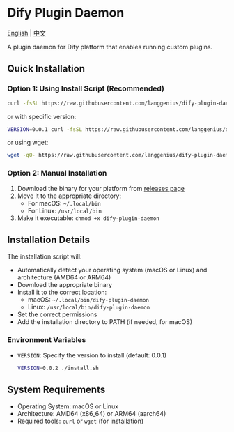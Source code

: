 # Dify Plugin Daemon

[English](README.md) | [中文](README_zh-CN.md)

A plugin daemon for Dify platform that enables running custom plugins.

## Quick Installation

### Option 1: Using Install Script (Recommended)

```bash
curl -fsSL https://raw.githubusercontent.com/langgenius/dify-plugin-daemon/main/install.sh | bash
```

or with specific version:

```bash
VERSION=0.0.1 curl -fsSL https://raw.githubusercontent.com/langgenius/dify-plugin-daemon/main/install.sh | bash
```

or using wget:

```bash
wget -qO- https://raw.githubusercontent.com/langgenius/dify-plugin-daemon/main/install.sh | bash
```

### Option 2: Manual Installation

1. Download the binary for your platform from [releases page](https://github.com/langgenius/dify-plugin-daemon/releases)
2. Move it to the appropriate directory:
   - For macOS: `~/.local/bin`
   - For Linux: `/usr/local/bin`
3. Make it executable: `chmod +x dify-plugin-daemon`

## Installation Details

The installation script will:

- Automatically detect your operating system (macOS or Linux) and architecture (AMD64 or ARM64)
- Download the appropriate binary
- Install it to the correct location:
  - macOS: `~/.local/bin/dify-plugin-daemon`
  - Linux: `/usr/local/bin/dify-plugin-daemon`
- Set the correct permissions
- Add the installation directory to PATH (if needed, for macOS)

### Environment Variables

- `VERSION`: Specify the version to install (default: 0.0.1)
  ```bash
  VERSION=0.0.2 ./install.sh
  ```

## System Requirements

- Operating System: macOS or Linux
- Architecture: AMD64 (x86_64) or ARM64 (aarch64)
- Required tools: `curl` or `wget` (for installation)
